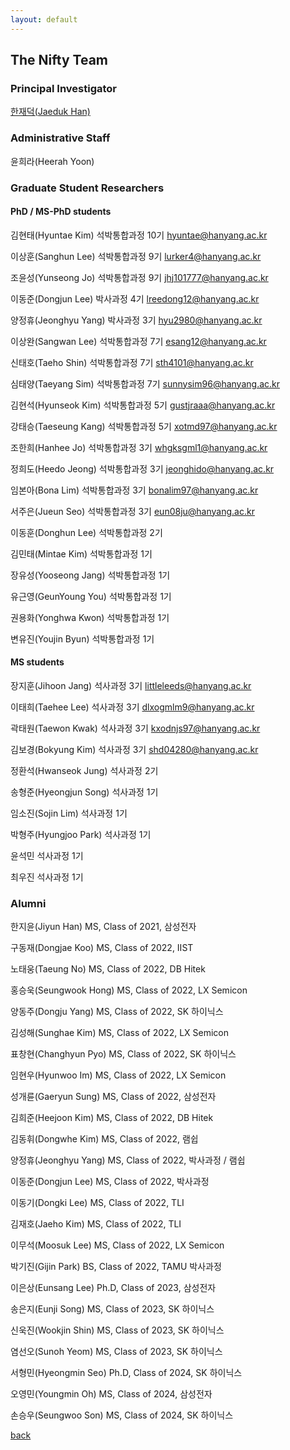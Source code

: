 ```yaml
---
layout: default
---
```


## The Nifty Team

### Principal Investigator
[한재덕(Jaeduk Han)](./people/1_jaedukhan.html)


### Administrative Staff

윤희라(Heerah Yoon)


### Graduate Student Researchers

#### PhD / MS-PhD students

김현태(Hyuntae Kim) 석박통합과정 10기 hyuntae@hanyang.ac.kr

이상훈(Sanghun Lee) 석박통합과정 9기 lurker4@hanyang.ac.kr

조윤성(Yunseong Jo) 석박통합과정 9기 jhj101777@hanyang.ac.kr

이동준(Dongjun Lee) 박사과정 4기 lreedong12@hanyang.ac.kr

양정휴(Jeonghyu Yang) 박사과정 3기 hyu2980@hanyang.ac.kr

이상완(Sangwan Lee) 석박통합과정 7기 esang12@hanyang.ac.kr

신태호(Taeho Shin) 석박통합과정 7기 sth4101@hanyang.ac.kr

심태양(Taeyang Sim) 석박통합과정 7기 sunnysim96@hanyang.ac.kr

김현석(Hyunseok Kim) 석박통합과정 5기 gustjraaa@hanyang.ac.kr

강태승(Taeseung Kang) 석박통합과정 5기 xotmd97@hanyang.ac.kr

조한희(Hanhee Jo) 석박통합과정 3기 whgksgml1@hanyang.ac.kr

정희도(Heedo Jeong) 석박통합과정 3기 jeonghido@hanyang.ac.kr

임본아(Bona Lim) 석박통합과정 3기 bonalim97@hanyang.ac.kr

서주은(Jueun Seo) 석박통합과정 3기 eun08ju@hanyang.ac.kr

이동훈(Donghun Lee) 석박통합과정 2기

김민태(Mintae Kim) 석박통합과정 1기

장유성(Yooseong Jang) 석박통합과정 1기

유근영(GeunYoung You) 석박통합과정 1기

권용화(Yonghwa Kwon) 석박통합과정 1기

변유진(Youjin Byun) 석박통합과정 1기

#### MS students

장지훈(Jihoon Jang) 석사과정 3기 littleleeds@hanyang.ac.kr

이태희(Taehee Lee) 석사과정 3기 dlxogmlm9@hanyang.ac.kr

곽태원(Taewon Kwak) 석사과정 3기 kxodnjs97@hanyang.ac.kr

김보경(Bokyung Kim) 석사과정 3기 shd04280@hanyang.ac.kr

정환석(Hwanseok Jung) 석사과정 2기

송형준(Hyeongjun Song) 석사과정 1기

임소진(Sojin Lim) 석사과정 1기

박형주(Hyungjoo Park) 석사과정 1기

윤석민 석사과정 1기

최우진 석사과정 1기

### Alumni

한지윤(Jiyun Han) MS, Class of 2021, 삼성전자

구동재(Dongjae Koo) MS, Class of 2022, IIST

노태웅(Taeung No) MS, Class of 2022, DB Hitek

홍승욱(Seungwook Hong) MS, Class of 2022, LX Semicon

양동주(Dongju Yang) MS, Class of 2022, SK 하이닉스

김성해(Sunghae Kim) MS, Class of 2022, LX Semicon

표창현(Changhyun Pyo) MS, Class of 2022, SK 하이닉스

임현우(Hyunwoo Im) MS, Class of 2022, LX Semicon

성개륜(Gaeryun Sung) MS, Class of 2022, 삼성전자

김희준(Heejoon Kim) MS, Class of 2022, DB Hitek

김동휘(Dongwhe Kim) MS, Class of 2022, 램쉽

양정휴(Jeonghyu Yang) MS, Class of 2022, 박사과정 / 램쉽

이동준(Dongjun Lee) MS, Class of 2022, 박사과정

이동기(Dongki Lee) MS, Class of 2022, TLI

김재호(Jaeho Kim) MS, Class of 2022, TLI

이무석(Moosuk Lee) MS, Class of 2022, LX Semicon

박기진(Gijin Park) BS, Class of 2022, TAMU 박사과정

이은상(Eunsang Lee) Ph.D, Class of 2023, 삼성전자

송은지(Eunji Song) MS, Class of 2023, SK 하이닉스

신욱진(Wookjin Shin) MS, Class of 2023, SK 하이닉스

염선오(Sunoh Yeom) MS, Class of 2023, SK 하이닉스

서형민(Hyeongmin Seo) Ph.D, Class of 2024, SK 하이닉스

오영민(Youngmin Oh) MS, Class of 2024, 삼성전자

손승우(Seungwoo Son) MS, Class of 2024, SK 하이닉스



[back](./)
